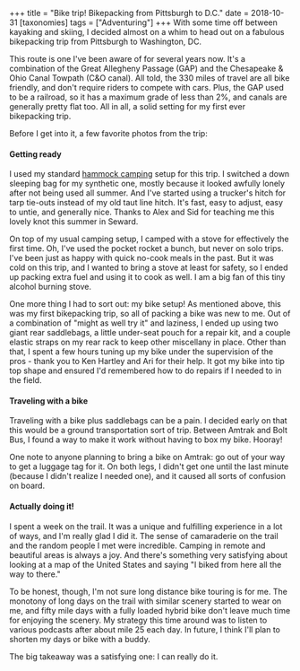 +++
title = "Bike trip! Bikepacking from Pittsburgh to D.C."
date = 2018-10-31
[taxonomies]
tags = ["Adventuring"]
+++
With some time off between kayaking and skiing, I decided almost on a whim to head out on a fabulous bikepacking trip from Pittsburgh to Washington, DC.

This route is one I've been aware of for several years now. It's a combination of the Great Allegheny Passage (GAP) and the Chesapeake & Ohio Canal Towpath (C&O canal). All told, the 330 miles of travel are all bike friendly, and don't require riders to compete with cars. Plus, the GAP used to be a railroad, so it has a maximum grade of less than 2%, and canals are generally pretty flat too. All in all, a solid setting for my first ever bikepacking trip.

Before I get into it, a few favorite photos from the trip:

#### Getting ready

I used my standard [hammock camping](https://heytasha.com/questions/2018/04/hammock-camping-new-zealand/) setup for this trip. I switched a down sleeping bag for my synthetic one, mostly because it looked awfully lonely after not being used all summer. And I've started using a trucker's hitch for tarp tie-outs instead of my old taut line hitch. It's fast, easy to adjust, easy to untie, and generally nice. Thanks to Alex and Sid for teaching me this lovely knot this summer in Seward.

On top of my usual camping setup, I camped with a stove for effectively the first time. Oh, I've used the pocket rocket a bunch, but never on solo trips. I've been just as happy with quick no-cook meals in the past. But it was cold on this trip, and I wanted to bring a stove at least for safety, so I ended up packing extra fuel and using it to cook as well. I am a big fan of this tiny alcohol burning stove.

One more thing I had to sort out: my bike setup! As mentioned above, this was my first bikepacking trip, so all of packing a bike was new to me. Out of a combination of "might as well try it" and laziness, I ended up using two giant rear saddlebags, a little under-seat pouch for a repair kit, and a couple elastic straps on my rear rack to keep other miscellany in place. Other than that, I spent a few hours tuning up my bike under the supervision of the pros - thank you to Ken Hartley and Ari for their help. It got my bike into tip top shape and ensured I'd remembered how to do repairs if I needed to in the field.

#### Traveling with a bike

Traveling with a bike plus saddlebags can be a pain. I decided early on that this would be a ground transportation sort of trip. Between Amtrak and Bolt Bus, I found a way to make it work without having to box my bike. Hooray!

One note to anyone planning to bring a bike on Amtrak: go out of your way to get a luggage tag for it. On both legs, I didn't get one until the last minute (because I didn't realize I needed one), and it caused all sorts of confusion on board.

#### Actually doing it!

I spent a week on the trail. It was a unique and fulfilling experience in a lot of ways, and I'm really glad I did it. The sense of camaraderie on the trail and the random people I met were incredible. Camping in remote and beautiful areas is always a joy. And there's something very satisfying about looking at a map of the United States and saying "I biked from here all the way to there."

To be honest, though, I'm not sure long distance bike touring is for me. The monotony of long days on the trail with similar scenery started to wear on me, and fifty mile days with a fully loaded hybrid bike don't leave much time for enjoying the scenery. My strategy this time around was to listen to various podcasts after about mile 25 each day. In future, I think I'll plan to shorten my days or bike with a buddy.

The big takeaway was a satisfying one: I can really do it.
